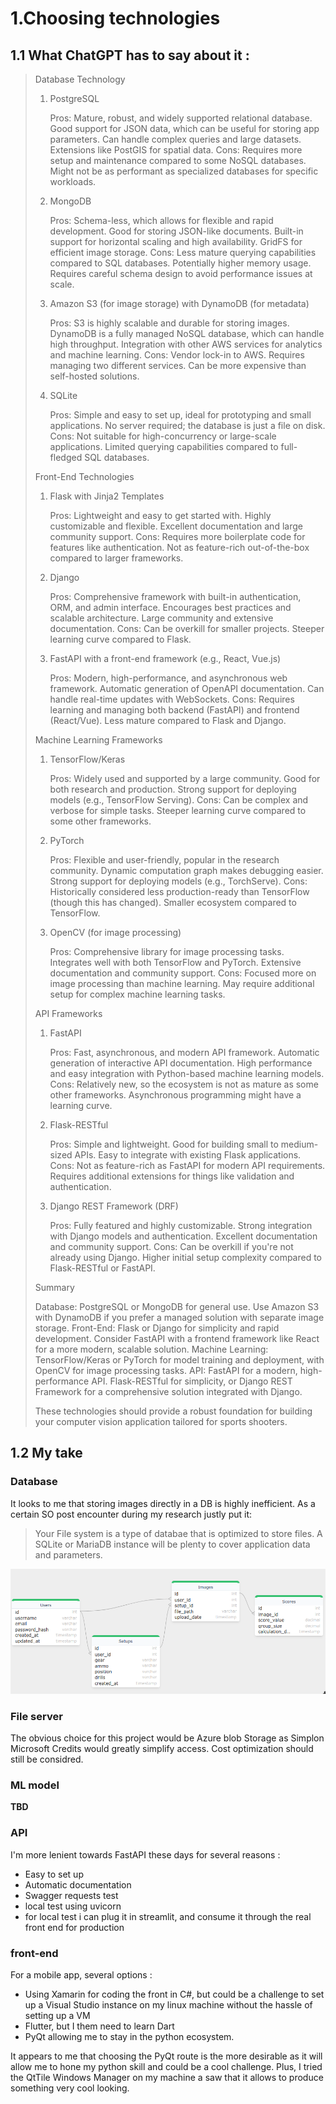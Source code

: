 # 1.Choosing technologies
## 1.1 What ChatGPT has to say about it : 

> 
>Database Technology
>
>1. PostgreSQL
>
>    Pros:
>        Mature, robust, and widely supported relational database.
>        Good support for JSON data, which can be useful for storing app parameters.
>        Can handle complex queries and large datasets.
>        Extensions like PostGIS for spatial data.
>    Cons:
>        Requires more setup and maintenance compared to some NoSQL databases.
>        Might not be as performant as specialized databases for specific workloads.
>
>2. MongoDB
>
>    Pros:
>        Schema-less, which allows for flexible and rapid development.
>        Good for storing JSON-like documents.
>        Built-in support for horizontal scaling and high availability.
>        GridFS for efficient image storage.
>    Cons:
>        Less mature querying capabilities compared to SQL databases.
>        Potentially higher memory usage.
>        Requires careful schema design to avoid performance issues at scale.
>
>3. Amazon S3 (for image storage) with DynamoDB (for metadata)
>
>    Pros:
>        S3 is highly scalable and durable for storing images.
>        DynamoDB is a fully managed NoSQL database, which can handle high throughput.
>        Integration with other AWS services for analytics and machine learning.
>    Cons:
>        Vendor lock-in to AWS.
>        Requires managing two different services.
>        Can be more expensive than self-hosted solutions.
>
>4. SQLite
>
>    Pros:
>        Simple and easy to set up, ideal for prototyping and small applications.
>        No server required; the database is just a file on disk.
>    Cons:
>        Not suitable for high-concurrency or large-scale applications.
>        Limited querying capabilities compared to full-fledged SQL databases.
>
>Front-End Technologies
>
>1. Flask with Jinja2 Templates
>
>    Pros:
>        Lightweight and easy to get started with.
>        Highly customizable and flexible.
        Excellent documentation and large community support.
    Cons:
        Requires more boilerplate code for features like authentication.
        Not as feature-rich out-of-the-box compared to larger frameworks.
>
>2. Django
>
>    Pros:
>        Comprehensive framework with built-in authentication, ORM, and admin interface.
>        Encourages best practices and scalable architecture.
>        Large community and extensive documentation.
>    Cons:
>        Can be overkill for smaller projects.
>        Steeper learning curve compared to Flask.
>
>3. FastAPI with a front-end framework (e.g., React, Vue.js)
>
>    Pros:
>        Modern, high-performance, and asynchronous web framework.
>        Automatic generation of OpenAPI documentation.
>        Can handle real-time updates with WebSockets.
>    Cons:
>        Requires learning and managing both backend (FastAPI) and frontend (React/Vue).
>        Less mature compared to Flask and Django.
>
>Machine Learning Frameworks
>
>1. TensorFlow/Keras
>
>    Pros:
>        Widely used and supported by a large community.
>        Good for both research and production.
>        Strong support for deploying models (e.g., TensorFlow Serving).
>    Cons:
>        Can be complex and verbose for simple tasks.
>        Steeper learning curve compared to some other frameworks.
>
>2. PyTorch
>
>    Pros:
>        Flexible and user-friendly, popular in the research community.
>        Dynamic computation graph makes debugging easier.
>        Strong support for deploying models (e.g., TorchServe).
>    Cons:
>        Historically considered less production-ready than TensorFlow (though this has changed).
>        Smaller ecosystem compared to TensorFlow.
>
>3. OpenCV (for image processing)
>
>    Pros:
>        Comprehensive library for image processing tasks.
>        Integrates well with both TensorFlow and PyTorch.
>        Extensive documentation and community support.
>    Cons:
>        Focused more on image processing than machine learning.
>        May require additional setup for complex machine learning tasks.
>
>API Frameworks
>
>1. FastAPI
>
>    Pros:
>        Fast, asynchronous, and modern API framework.
>        Automatic generation of interactive API documentation.
>        High performance and easy integration with Python-based machine learning models.
>    Cons:
>        Relatively new, so the ecosystem is not as mature as some other frameworks.
>        Asynchronous programming might have a learning curve.
>
>2. Flask-RESTful
>
>    Pros:
>        Simple and lightweight.
>        Good for building small to medium-sized APIs.
>        Easy to integrate with existing Flask applications.
>    Cons:
>        Not as feature-rich as FastAPI for modern API requirements.
>        Requires additional extensions for things like validation and authentication.
>
>3. Django REST Framework (DRF)
>
>    Pros:
>        Fully featured and highly customizable.
>        Strong integration with Django models and authentication.
>        Excellent documentation and community support.
>    Cons:
>        Can be overkill if you're not already using Django.
>        Higher initial setup complexity compared to Flask-RESTful or FastAPI.
>
>Summary
>
>    Database: PostgreSQL or MongoDB for general use. Use Amazon S3 with DynamoDB if you prefer a managed solution with separate image storage.
>    Front-End: Flask or Django for simplicity and rapid development. Consider FastAPI with a frontend framework like React for a more modern, scalable solution.
>    Machine Learning: TensorFlow/Keras or PyTorch for model training and deployment, with OpenCV for image processing tasks.
>    API: FastAPI for a modern, high-performance API. Flask-RESTful for simplicity, or Django REST Framework for a comprehensive solution integrated with Django.
>
>These technologies should provide a robust foundation for building your computer vision application tailored for sports shooters.


## 1.2 My take

### Database

It looks to me that storing images directly in a DB is highly inefficient. 
As a certain SO post encounter during my research justly put it:
> Your File system is a type of databae that is optimized to store files.
A SQLite or MariaDB instance will be plenty to cover application data and parameters.

![database_schema](Database/static/schema.png)

### File server

The obvious choice for this project would be Azure blob Storage as Simplon Microsoft Credits would greatly simplify access. Cost optimization should still be considred.

### ML model

__TBD__

### API

I'm more lenient towards FastAPI these days for several reasons : 
+ Easy to set up 
+ Automatic documentation
+ Swagger requests test
+ local test using uvicorn
+ for local test i can plug it in streamlit, and consume it through the real front end for production 

### front-end

For a mobile app, several options : 
- Using Xamarin for coding the front in C#, but could be a challenge to set up a Visual Studio instance on my linux machine without the hassle of setting up a VM
- Flutter, but I them need to learn Dart
- PyQt allowing me to stay in the python ecosystem.

It appears to me that choosing the PyQt route is the more desirable as it will allow me to hone my python skill and could be a cool challenge. Plus, I tried the QtTile Windows Manager on my machine a saw that it allows to produce something very cool looking. 


